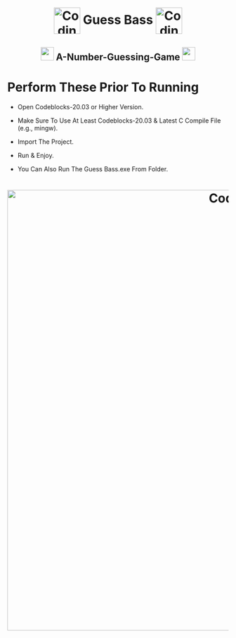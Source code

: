 <h1 align="center"><img align="center" alt="Coding" width="60" src="https://i.pinimg.com/originals/c5/a1/84/c5a18424f6e9abbf12efa591d6f93f36.gif"> Guess Bass <img align="center" alt="Coding" width="60" src="https://i.pinimg.com/originals/c5/a1/84/c5a18424f6e9abbf12efa591d6f93f36.gif"></h1>

<h2 align="center"><img width="30" src="https://i.pinimg.com/originals/9a/ad/9d/9aad9d130fc9bf7a5fd5bdbe1a70bed2.gif">   A-Number-Guessing-Game   <img width="30" src="https://i.pinimg.com/originals/9a/ad/9d/9aad9d130fc9bf7a5fd5bdbe1a70bed2.gif"></h2>

# Perform These Prior To Running

* Open Codeblocks-20.03 or Higher Version.
* Make Sure To Use At Least Codeblocks-20.03 & Latest C Compile File (e.g., mingw).
* Import The Project.
* Run & Enjoy.

* You Can Also Run The Guess Bass.exe From Folder.

 <h1 align="center"><img align="center" alt="Coding" width="1000" src="https://i.pinimg.com/originals/4c/c4/74/4cc4746a8bd551f06be0fe97db996901.png"></h1>
